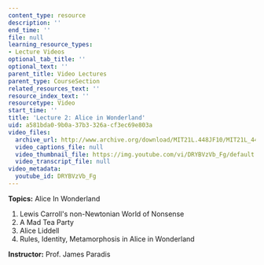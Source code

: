 ```yaml
---
content_type: resource
description: ''
end_time: ''
file: null
learning_resource_types:
- Lecture Videos
optional_tab_title: ''
optional_text: ''
parent_title: Video Lectures
parent_type: CourseSection
related_resources_text: ''
resource_index_text: ''
resourcetype: Video
start_time: ''
title: 'Lecture 2: Alice in Wonderland'
uid: a581bda0-9b0a-37b3-326a-cf3ec69e803a
video_files:
  archive_url: http://www.archive.org/download/MIT21L.448JF10/MIT21L_448JF10_lec02_300k.mp4
  video_captions_file: null
  video_thumbnail_file: https://img.youtube.com/vi/DRYBVzVb_Fg/default.jpg
  video_transcript_file: null
video_metadata:
  youtube_id: DRYBVzVb_Fg
---
```


**Topics:** Alice In Wonderland

1.  Lewis Carroll's non-Newtonian World of Nonsense
2.  A Mad Tea Party
3.  Alice Liddell
4.  Rules, Identity, Metamorphosis in Alice in Wonderland

**Instructor:** Prof. James Paradis
